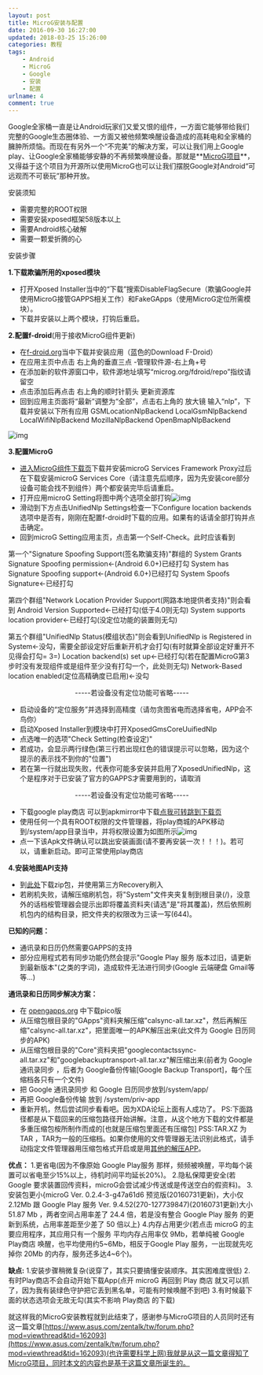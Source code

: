 ```yaml
---
layout: post
title: MicroG安装与配置
date: 2016-09-30 16:27:00
updated: 2018-03-25 15:26:00
categories: 教程
tags: 
    - Android
    - MicroG
    - Google
    - 安装
    - 配置
urlname: 4
comment: true
---
```

Google全家桶一直是让Android玩家们又爱又恨的组件，一方面它能够带给我们完整的Google生态圈体验、一方面又被他频繁唤醒设备造成的高耗电和全家桶的臃肿所烦恼。而现在有另外一个“不完美”的解决方案，可以让我们用上Google play、让Google全家桶能够安静的不再频繁唤醒设备。那就是**[MicroG项目](https://microg.org)**，又得益于这个项目为开源所以使用MicroG也可以让我们摆脱Google对Android“可远观而不可亵玩”那种开放。

<!-- more -->

安装须知
 - 需要完整的ROOT权限
 - 需要安装xposed框架58版本以上
 - 需要Android核心破解
 - 需要一颗爱折腾的心

安装步骤

**1.下载欺骗所用的xposed模块**
 - 打开Xposed Installer当中的“下载”搜索DisableFlagSecure（欺骗Google并使用MicroG接管GAPPS相关工作）和FakeGApps（使用MicroG定位所需模块）。
 - 下载并安装以上两个模块，打钩后重启。

**2.配置f-droid**(用于接收MicroG组件更新)
 - 在[f-droid.org](https://f-droid.org)当中下载并安装应用（蓝色的Download F-Droid）
 - 在应用主页中点击 右上角的垂直三点 -管理软件源-右上角+号
 - 在添加新的软件源窗口中，软件源地址填写“microg.org/fdroid/repo”指纹请留空
 - 点击添加后再点击 右上角的顺时针箭头 更新资源库
 - 回到应用主页面将“最新”调整为“全部”，点击右上角的 放大镜 输入“nlp”，下载并安装以下所有应用
    GSMLocationNlpBackend
    LocalGsmNlpBackend
    LocalWifiNlpBackend
    MozillaNlpBackend
    OpenBmapNlpBackend

![img](https://st.blackyau.net/blog/4/1.png)

**3.配置MicroG**
 - [进入MicroG组件下载页](https://microg.org/download.html)下载并安装microG Services Framework Proxy过后在下载安装microG Services Core（请注意先后顺序，因为先安装core部分设备可能会找不到组件）两个都安装完毕后请重启。
 - 打开应用microG Setting将图中两个选项全部打钩![img](https://st.blackyau.net/blog/4/2.jpg)
 - 滑动到下方点击UnifiedNlp Settings检查一下Configure location backends选项中是否有，刚刚在配置f-droid时下载的应用。如果有的话请全部打钩并点击确定。
 - 回到microG Setting应用主页，点击第一个Self-Check。此时应该看到

第一个"Signature Spoofing Support(签名欺骗支持)"群组的
System Grants Signature Spoofing permission<-(Android 6.0+)已经打勾
System has Signature Spoofing support<-(Android 6.0+)已经打勾
System Spoofs Signature<-已经打勾

第四个群组"Network Location Provider Support(网路本地提供者支持)"则会看到
Android Version Supported<-已经打勾(低于4.0则无勾)
System supports location provider<-已经打勾(没定位功能的装置则无勾)

第五个群组"UnifiedNlp Status(模组状态)"则会看到UnifiedNlp is Registered in System<-没勾，需要全部设定好后重新开机才会打勾(有时就算全部设定好重开不见得会打勾= 3=)
Location backend(s) set up<-已经打勾(若在配置MicroG第3步时没有发现组件或是组件至少没有打勾一个，此处则无勾)
Network-Based location enabled(定位高精确度已启用)<-没勾

<center>-----若设备没有定位功能可省略-----</center>

 - 启动设备的“定位服务”并选择到高精度（请勿贪图省电而选择省电，APP会不鸟你）
 - 启动Xposed Installer到模块中打开XposedGmsCoreUuifiedNlp
 - 点选唯一的选项"Check Setting(检查设定)"
 - 若成功，会显示两行绿色(第三行若出现红色的错误提示可以忽略，因为这个提示的表示找不到你的"位置")
 - 若在第一行就出现失败，代表你可能多安装并启用了XposedUnifiedNlp，这个是程序对于已安装了官方的GAPPS才需要用到的，请取消

<center>-----若设备没有定位功能可省略-----</center>

 - 下载google play商店 可以到apkmirror中下载[点我可转跳到下载页](https://www.apkmirror.com/apk/google-inc/google-play-store/)
 - 使用任何一个具有ROOT权限的文件管理器，将play商城的APK移动到/system/app目录当中，并将权限设置为如图所示![img](https://st.blackyau.net/blog/4/3.png)
 - 点一下该Apk文件确认可以跳出安装画面(请不要再安装一次！！！)。若可以，请重新启动。即可正常使用play商店

**4.安装地图API支持**
 - 到[此处](https://github.com/microg/android_frameworks_mapsv1/releases)下载zip包，并使用第三方Recovery刷入
 - 若刷机失败，请解压缩刷机包，将"System"文件夹夹复制到根目录(/)，没意外的话档桉管理器会提示出即将覆盖资料夹(请选"是"将其覆盖)，然后依照刷机包内的结构目录，把文件夹的权限改为三读一写(644)。

**已知的问题：**
 - 通讯录和日历仍然需要GAPPS的支持
 - 部分应用程式若有同步功能仍然会提示"Google Play 服务 版本过旧，请更新到最新版本"(之类的字词)，造成软件无法进行同步(Google 云端硬盘 Gmail等等...)


**通讯录和日历同步解决方案：**
 - 在 [opengapps.org](https://opengapps.org/) 中下载pico版
 - 从压缩包根目录的"GApps"资料夹解压缩"calsync-all.tar.xz"，然后再解压缩"calsync-all.tar.xz"，把里面唯一的APK解压出来(此文件为 Google 日历同步的APK)
 - 从压缩包根目录的"Core"资料夹把"googlecontactssync-all.tar.xz"和"googlebackuptransport-all.tar.xz"解压缩出来(前者为 Google 通讯录同步 ，后者为 Google备份传输[Google Backup Transport]，每个压缩档各只有一个文件)
 - 把 Google 通讯录同步 和 Google 日历同步放到/system/app/
 - 再把 Google备份传输 放到 /system/priv-app
 - 重新开机，然后尝试同步看看吧。因为XDA论坛上面有人成功了。
PS:下面路径都是从下载回来的压缩包路径开始讲解。注意，从这个地方下载的文件都是多重压缩包桉所制作而成的[也就是压缩包里面还有压缩包]
PSS:TAR.XZ 为 TAR ，TAR为一般的压缩档。如果你使用的文件管理器无法识别此格式，请手动指定文件管理器用压缩包格式开启或是用[其他的解压APP](https://play.google.com/store/apps/details?id=ru.zdevs.zarchiver)。

**优点：**
1.更省电(因为不像原始 Google Play服务 那样，频频被唤醒，平均每个装置可以省电至少15%以上，待机时间平均延长20%)。
2.隐私保障更安全(若 Google 要求装置回传资料，microG会尝试减少传送或是传送空白的假资料)。
3.安装包更小{microG Ver. 0.2.4-3-g47a61d6 预览版(20160731更新)，大小仅 2.12Mb 跟 Google Play 服务 Ver. 9.4.52(270-127739847)(20160731更新)大小 51.87 Mb ，两者空间占用率差了 24.4 倍，若是没有整合 Google Play 服务 的更新到系统，占用率差距至少差了 50 倍以上}
4.内存占用更少(若点击 microG 的主要应用程序，其应用只有一个服务 平均内存占用率仅 9Mb，若单纯被 Google Play商店 唤醒，也平均使用约5~6Mb，相反于Google Play 服务，一出现就先吃掉你 20Mb 的内存，服务还多达4~6个)。


**缺点:**
1.安装步骤稍微复杂(说穿了，其实只要搞懂安装顺序。其实困难度很低)
2.有时Play商店不会自动开始下载App(点开 microG 再回到 Play 商店 就又可以抓了，因为我有装绿色守护把它丢到黑名单，可能有时候唤醒不到吧)
3.有时候最下面的状态选项会无故无勾(其实不影响 Play商店 的下载)

就这样我的MicroG安装教程就到此结束了，感谢参与MicroG项目的人员同时还有这一篇文章[https://www.asus.com/zentalk/tw/forum.php?mod=viewthread&tid=162093](https://www.asus.com/zentalk/tw/forum.php?mod=viewthread&tid=162093)(也许需要科学上网)我就是从这一篇文章得知了MicroG项目，同时本文的内容也是基于这篇文章所诞生的。